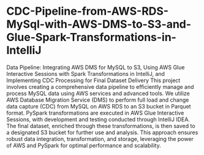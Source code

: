 



# CDC-Pipeline-from-AWS-RDS-MySql-with-AWS-DMS-to-S3-and-Glue-Spark-Transformations-in-IntelliJ
Data Pipeline: Integrating AWS DMS for MySQL to S3, Using AWS Glue Interactive Sessions with Spark Transformations in IntelliJ, and Implementing CDC Processing for Final Dataset Delivery
This project involves creating a comprehensive data pipeline to efficiently manage and process MySQL data using AWS services and advanced tools. We utilize AWS Database Migration Service (DMS) to perform full load and change data capture (CDC) from MySQL on AWS RDS to an S3 bucket in Parquet format. PySpark transformations are executed in AWS Glue Interactive Sessions, with development and testing conducted through IntelliJ IDEA. The final dataset, enriched through these transformations, is then saved to a designated S3 bucket for further use and analysis. This approach ensures robust data integration, transformation, and storage, leveraging the power of AWS and PySpark for optimal performance and scalability.
